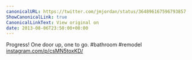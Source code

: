 ```yaml
---
canonicalURL: https://twitter.com/jmjordan/status/364896167596793857
ShowCanonicalLink: true
CanonicalLinkText: View original on
date: 2013-08-06T23:50:00+00:00
---
```

Progress! One door up, one to go. #bathroom #remodel [instagram.com/p/csMN5toxKD/](http://instagram.com/p/csMN5toxKD/)